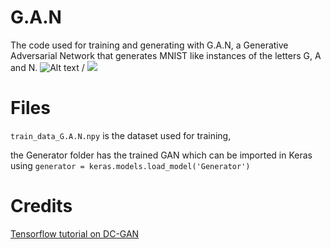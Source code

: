 # G.A.N
The code used for training and generating with G.A.N, a Generative Adversarial Network that generates MNIST like instances of the letters G, A and N.
![Alt text](download.gif) / ![](download.gif)

# Files

`train_data_G.A.N.npy` is the dataset used for training,

the Generator folder has the trained GAN which can be imported in Keras using `generator = keras.models.load_model('Generator')`

# Credits 
[Tensorflow tutorial on DC-GAN](https://www.tensorflow.org/tutorials/generative/dcgan)
